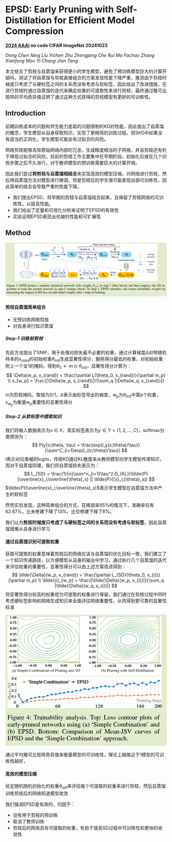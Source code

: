 # EPSD: Early Pruning with Self-Distillation for Efficient Model Compression

**[2024 AAAI](https://ojs.aaai.org/index.php/AAAI/article/view/29004)	no code	CIFAR ImageNet	20241023**

*Dong Chen  Ning Liu  Yichen Zhu  Zhengping Che  Rui Ma  Fachao Zhang  Xiaofeng Mou  Yi Chang  Jian Tang*

本文结合了剪枝与自蒸馏来获得更小的学生模型，避免了预训练模型巨大的计算开销吗，测试了将自蒸馏与剪枝直接组合的方案发现性能下降严重，推测由于剪枝时梯度只考虑了与硬标签之间的关系而没有考虑与软标签，因此给出了改进措施，在进行剪枝时通过自蒸馏的迭代来确定权重的可提取性来进行剪枝，最终通过雅可比矩阵的平均奇异值证明了通过这种方式获得的剪枝模型有更好的可训练性。

## Introduction

前期训练成本的问题和师生能力差距的问题限制的KD的性能，因此提出了自蒸馏的概念，学生模型从自身获取知识，实现了更精简的训练过程。但SKD中如果没有适当的正则化，学生模型可能会有过拟合的风险。

网络剪枝能够去除原始网络内部的冗余，生成精度相当的子网络，并且剪枝还有利于降低过拟合的风险，目前的剪枝工作主要集中在早期阶段，初始化后或在几个训练步骤之后不久进行，对于教师模型的预训练需要巨大的计算开销。

因此我们尝试**将剪枝与自蒸馏相结合**来实现高效的模型压缩，对网络进行剪枝，然后用自蒸馏方法对模型进行微调，但是剪枝后的学生很可能表现出弱可训练性，因此简单的结合会导致严重的性能下降。

- 我们提出EPSD，将早期的剪枝与自蒸馏结合起来，且保留了剪枝网络的可训练性，以提高性能。
- 我们给出了定量和可视化分析来证明了EPSD的有效性
- 实验证明EPSD表现出优越的性能和可扩展性

## Method

![image-20241023112645212](imgs/image-20241023112645212.png)

#### 剪枝自蒸馏简单组合

- 无预训练网络剪枝
- 对自身进行知识蒸馏

##### Step-1 训练前剪枝

先前方法提出了SNIP，用于处理对损失最不必要的权重，通过计算梯度$\Delta$对带随机样本的$x_{rand}$的初始权重$\theta_{init}$生成显著性得分，删除得分最低的权重，对初始权重附上一个全1的掩码，得到$\theta_0 \leftarrow m \odot \theta_{init}$，显著性得分计算为：
$$
\Delta(w_p, x_{rand}) = \frac{\partial L(\theta_0, x_{rand})}{\partial m_p} \\
s_{w_p} = \frac{|\Delta(w_p, x_{rand})|}{\sum_q |\Delta(w_q, x_{rand})|}
$$
m为剪枝掩码，取值为0/1，$\Delta$表示由标签导出的梯度，$w_p$为$\theta_{init}$中第p个权重，$s_{w_p}$为衡量$w_p$重要性的显著性得分

##### Step-2 从软标签中提取知识

我们将输入数据表示为$x \in X$，真实标签表示为$y \in Y = \{1, 2, ..., C \}$，softmax分类预测为：
$$
P(y|x;\theta, \tau) = \frac{exp(l_y(x;\theta)/\tau)}{\sum^C_{i=1}exp(l_i(x;\theta)/\tau)}
$$
$l$表示对应类被的logits，传统KD通过KL散度来从教师模型向学生模型传递知识，而对于自蒸馏同理，我们将自蒸馏损失表示为：
$$
L_{SD} = \frac{1}{n}\sum^n_{i=1}\tau^2·D_{KL}(\tilde{P}(\overline{x}_i;\overline{\theta}_s) || \tilde{P}({x}_i;{\theta}_s))
$$
$\tilde{P}(\overline{x}_i;\overline{\theta}_s)$表示学生模型在自蒸馏方法中产生的软标签

然而实验发现，这种简单组合的方式，在稀疏率95%的情况下，准确率仅有62.67%，比未修建下降了13%，比仅修建下降了8%。

我们认为**剪枝时梯度只考虑了与硬标签之间的关系而没有考虑与软标签**，因此自蒸馏很难从自身进行学习



#### 通过自蒸馏识别可提取权重

获取可提取的权重意味着剪枝后的网络应该与自蒸馏的优化目标一致，我们建立了一个知识传递路径，以方便模型从自身的输出中学习，通过执行几个自蒸馏的迭代来评估权重的重要性，显著性得分可以由上述方案改进得到：
$$
\tilde{\Delta}(w_p, x_{rand}) = \frac{\partial L_{SD}(\theta_0, x_{i})}{\partial m_p} \\
\tilde{s}_{w_p} = \frac{|\tilde{\Delta}(w_p, x_{i})|}{\sum_q |\tilde{\Delta}(w_q, x_{i})|}
$$
将显著性得分较高的权重视为可提取的权重进行保留，我们通过在剪枝过程中同时考虑硬标签影响和网络生成知识来全面评估网络重要性，从而得到更可靠的显著性标准

![image-20241023150204716](imgs/image-20241023150204716.png)

通过平均雅可比矩阵奇异值来衡量模型的可训练性，理论上越接近于1模型的可训练性越好，

#### 高效的模型压缩

给定随机随机初始化的权重$\theta_{init}$来评估每个可提取的权重来进行剪枝，然后自蒸馏训练剪枝后的网络知道模型收敛

我们强调EPSD是有效的，归因于：

- 没有用于剪枝的预训练
- 取消了教师训练
- 剪枝后的网络具有可提取的权重，有助于提高SD过程中可训练性和更快的收敛性